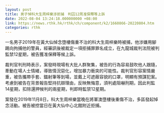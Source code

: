 ```yaml
---
layout: post
title: 男子悼科大生周梓樂涉拒捕　判囚12周准保釋等上訴
date: 2022-08-04 13:24:18.000000000 +08:00
link: https://news.rthk.hk/rthk/ch/component/k2/1660866-20220804.htm
categories: rthk
---
```


一名男子2019年在黃大仙悼念墮樓傷重不治的科大生周梓樂時被捕，他涉嫌用腳踢向拘捕他的警員，經審訊後被裁定一項拒捕罪罪名成立，在九龍城裁判法院被判監禁12星期，被告獲准保釋等候上訴。

裁判官判刑時表示，案發時現場有大批人群聚集，被告的行為容易鼓吹他人跟隨，牽動在場人士情緒，導致情況惡化，增加暴力衝突的可能性。裁判官形容案情嚴重，被告攜帶手套、鐳射筆等到場，並戴上可遮蔽容貌的口罩，明顯有預謀犯案。考慮到被告在背景報告堅持抗辯理由，反映無悔意，須判處阻嚇刑期，因此判監14星期，扣除還押候判的兩星期，判即時監禁12星期。

案發在2019年11月8日，科大生周梓樂當晚在將軍澳墮樓後重傷不治，多區發起悼念活動。被告被控當日在黃大仙中心北館附近拒捕。
